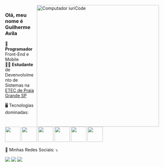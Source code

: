 <img src="https://raw.githubusercontent.com/MicaelliMedeiros/micaellimedeiros/master/image/computer-illustration.png" min-width="400px" max-width="400px" width="400px" align="right" alt="Computador iuriCode">


### Olá, meu nome é Guilherme Avila

🎨 **Programador** Front-End e Mobile <br>
👨‍🎓 **Estudante** de Devenvolvimento de Sistemas na [ETEC de Praia Grande SP](https://www.etecpg.com.br) <br>

🖥️ Tecnologias dominadas:
<div style="display: inline-block;">
<img width="50" height="50" src="https://cdn.jsdelivr.net/gh/devicons/devicon/icons/javascript/javascript-original.svg" />
<img width="50" height="50" src="https://cdn.jsdelivr.net/gh/devicons/devicon/icons/html5/html5-original.svg" />
<img width="50" height="50" src="https://cdn.jsdelivr.net/gh/devicons/devicon/icons/css3/css3-original.svg" />
<img width="50" height="50" src="https://cdn.jsdelivr.net/gh/devicons/devicon/icons/react/react-original.svg" />
<img width="50" height="50" src="https://cdn.jsdelivr.net/gh/devicons/devicon/icons/nodejs/nodejs-original.svg" />
<img width="50" height="50" src="https://cdn.jsdelivr.net/gh/devicons/devicon/icons/mysql/mysql-original.svg" />                    
</div>

<p align="left">
  💌 Minhas Redes Sociais: ⤵️
</p>

<p align="left">
  
  <a href="https://br.linkedin.com/in/guilherme-lopes-avila-5b0589265" alt="Linkedin">
  <img src="https://img.shields.io/badge/-Linkedin-0e76a8?style=flat-square&logo=Linkedin&logoColor=white&link=LINK-DO-SEU-LINKEDIN" /></a>

  <a href="https://wa.me/qr/N4DOYZAFMNHKF1" alt="WhatsApp">
  <img src="https://img.shields.io/badge/-WhatsApp-25d366?style=flat-square&labelColor=25d366&logo=whatsapp&logoColor=white&link=API-DO-SEU-WHATSAPP"/></a>

  <a href="https://instagram.com/terrykrom" alt="Instagram">
  <img src="https://img.shields.io/badge/-Instagram-DF0174?style=flat-square&labelColor=DF0174&logo=instagram&logoColor=white&link=https://instagram.com/terrykrom"/></a>
</p>  
